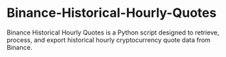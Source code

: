 # Binance-Historical-Hourly-Quotes
Binance Historical Hourly Quotes is a Python script designed to retrieve, process, and export historical hourly cryptocurrency quote data from Binance.

